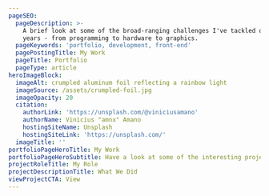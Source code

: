 ```yaml
---
pageSEO:
  pageDescription: >-
    A brief look at some of the broad-ranging challenges I've tackled over the
    years - from programming to hardware to graphics.
  pageKeywords: 'portfolio, development, front-end'
  pagePostingTitle: My Work
  pageTitle: Portfolio
  pageType: article
heroImageBlock:
  imageAlt: crumpled aluminum foil reflecting a rainbow light
  imageSource: /assets/crumpled-foil.jpg
  imageOpacity: 20
  citation:
    authorLink: 'https://unsplash.com/@viniciusamano'
    authorName: Vinicius "amnx" Amano
    hostingSiteName: Unsplash
    hostingSiteLink: 'https://unsplash.com/'
  imageTitle: ''
portfolioPageHeroTitle: My Work
portfolioPageHeroSubtitle: Have a look at some of the interesting projects I've been a part of!
projectRoleTitle: My Role
projectDescriptionTitle: What We Did
viewProjectCTA: View
---
```

